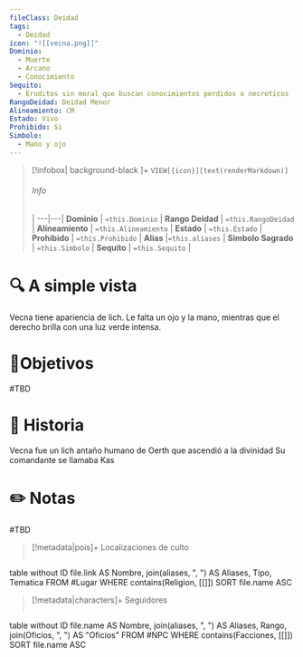 ```yaml
---
fileClass: Deidad
tags:
  - Deidad
icon: "![[vecna.png]]"
Dominio:
  - Muerte
  - Arcano
  - Conocimiento
Sequito:
  - Eruditos sin moral que buscan conocimientos perdidos o necroticos
RangoDeidad: Deidad Menor
Alineamiento: CM
Estado: Vivo
Prohibido: Si
Simbolo:
  - Mano y ojo
---
```


> [!infobox| background-black ]+
`VIEW[{icon}][text(renderMarkdown)]`
> ###### Info
>  |
> ---|---|
> **Dominio** | `=this.Dominio` |
> **Rango Deidad** | `=this.RangoDeidad` |
> **Alineamiento** | `=this.Alineamiento` |
> **Estado** | `=this.Estado` |
> **Prohibido** | `=this.Prohibido` |
> **Alias** |`=this.aliases` |
> **Simbolo Sagrado** | `=this.Simbolo` |
> **Sequito** | `=this.Sequito` |
# 🔍 A simple vista

Vecna tiene apariencia de lich. Le falta un ojo y la mano, mientras que el derecho brilla con una luz verde intensa.
# 🎯Objetivos

#TBD
# 📜 Historia

Vecna fue un lich antaño humano de Oerth que ascendió a la divinidad Su comandante se llamaba Kas
# ✏️ Notas

#TBD

> [!metadata|pois]+ Localizaciones de culto
> ```dataview
table without ID file.link AS Nombre, join(aliases, ", ") AS Aliases, Tipo, Tematica
FROM #Lugar
WHERE  contains(Religion, [[]])
SORT file.name ASC

> [!metadata|characters]+ Seguidores
> ```dataview
table without ID file.name AS Nombre, join(aliases, ", ") AS Aliases, Rango, join(Oficios, ", ") AS "Oficios"
FROM #NPC
WHERE  contains(Facciones, [[]])
SORT file.name ASC
